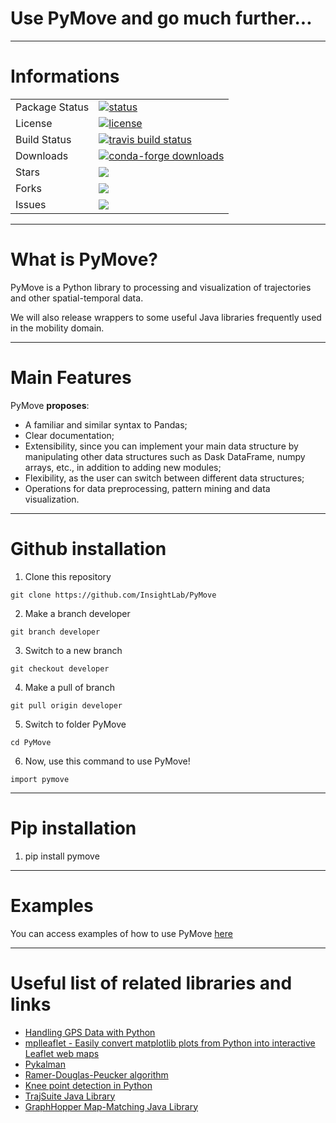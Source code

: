 # Use PyMove and go much further...

---

# Informations

<table>
<tr>
  <td>Package Status</td>
  <td>
		<a href="https://pypi.org/project/pandas/">
		<img src="https://img.shields.io/pypi/status/pandas.svg" alt="status" />
		</a>
  </td>
</tr>
<tr>
  <td>License</td>
  <td>
    <a href="https://github.com/InsightLab/PyMove/blob/developer/LICENSE">
    <img src="https://img.shields.io/badge/License-MIT-yellow.svg" alt="license" />
    </a>
</td>
</tr>
<tr>
  <td>Build Status</td>
  <td>
    <a href="https://travis-ci.org/pandas-dev/pandas">
    <img src="https://travis-ci.org/pandas-dev/pandas.svg?branch=master" alt="travis build status" />
    </a>
  </td>
</tr>
<tr>
  <td>Downloads</td>
  <td>
    <a href="https://pandas.pydata.org">
    <img src="https://anaconda.org/conda-forge/pandas/badges/downloads.svg" alt="conda-forge downloads" />
    </a>
  </td>
</tr>
<tr>
  <td>Stars</td>
  <td>
    <img src="https://img.shields.io/github/stars/pandao/editor.md.svg"/>
    </a>
  </td>
</tr>
<tr>
  <td>Forks</td>
  <td>
    <img src="https://img.shields.io/github/forks/pandao/editor.md.svg"/>
    </a>
  </td>
</tr>
<tr>
  <td>Issues</td>
  <td>
    <img src="https://img.shields.io/github/issues/pandao/editor.md.svg"/>
    </a>
  </td>
</tr>
</table>

---

# What is PyMove?

PyMove is a Python library to processing and visualization of trajectories and other spatial-temporal data.

We will also release wrappers to some useful Java libraries frequently used in the mobility domain.

---

# Main Features

PyMove **proposes**:
-  A familiar and similar syntax to Pandas;
-  Clear documentation;
-  Extensibility, since you can implement your main data structure by manipulating other data structures such as Dask DataFrame, numpy arrays, etc., in addition to adding new modules;
-  Flexibility, as the user can switch between different data structures;
-  Operations for data preprocessing, pattern mining and data visualization.

---

# Github installation

1. Clone this repository

`git clone https://github.com/InsightLab/PyMove`

2. Make a branch developer

`git branch developer`

3. Switch to a new branch 

`git checkout developer`

4. Make a pull of branch

`git pull origin developer`

5. Switch to folder PyMove

`cd PyMove`

6. Now, use this command to use PyMove! 

`import pymove`

---

# Pip installation

1. pip install pymove

---
# Examples

You can access examples of how to use PyMove [here](https://github.com/InsightLab/PyMove/tree/developer/examples)

---

# Useful list of related libraries and links
- [Handling GPS Data with Python](https://github.com/FlorianWilhelm/gps_data_with_python/tree/master/notebooks)
- [mplleaflet - Easily convert matplotlib plots from Python into interactive Leaflet web maps](https://github.com/jwass/mplleaflet)
- [Pykalman](https://github.com/pykalman/pykalman)
- [Ramer-Douglas-Peucker algorithm](https://github.com/fhirschmann/rdp)
- [Knee point detection in Python](https://github.com/arvkevi/kneed)
- [TrajSuite Java Library](https://github.com/lukehb/TrajSuite)
- [GraphHopper Map-Matching Java Library](https://github.com/graphhopper/map-matching)
